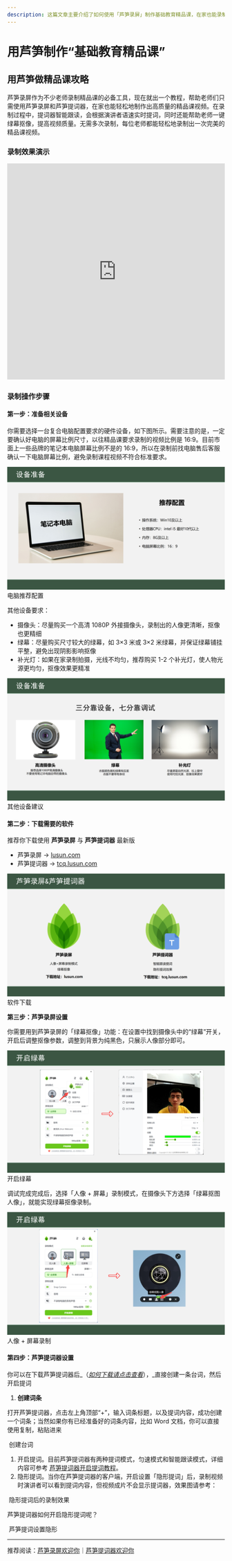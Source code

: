 ```yaml
---
description: 这篇文章主要介绍了如何使用「芦笋录屏」制作基础教育精品课，在家也能录制出完美的精品课视频
---
```


# 用芦笋制作“基础教育精品课”

## 用芦笋做精品课攻略

芦笋录屏作为不少老师录制精品课的必备工具，现在就出一个教程，帮助老师们只需使用芦笋录屏和芦笋提词器，在家也能轻松地制作出高质量的精品课视频。在录制过程中，提词器智能跟读，会根据演讲者语速实时提词，同时还能帮助老师一键绿幕抠像，提高视频质量。无需多次录制，每位老师都能轻松地录制出一次完美的精品课视频。

### 录制效果演示

<iframe src="https://lusun.com/embed/?id=X4p16S6Qwx4" width="100%" height="500px" scrolling="no" border="0" frameborder="no" framespacing="0" allowfullscreen="true"></iframe>

### **录制操作步骤**

#### **第一步：准备相关设备**

你需要选择一台复合电脑配置要求的硬件设备，如下图所示。需要注意的是，一定要确认好电脑的屏幕比例尺寸，以往精品课要求录制的视频比例是 16:9。目前市面上一些品牌的笔记本电脑屏幕比例不是的 16:9，所以在录制前找电脑售后客服确认一下电脑屏幕比例，避免录制课程视频不符合标准要求。

<img src="../public/.gitbook/assets/diannaopeizhi.png" alt="">
<ImgDesc>电脑推荐配置</ImgDesc>

其他设备要求：

* 摄像头：尽量购买一个高清 1080P 外接摄像头，录制出的人像更清晰，抠像也更精细
* 绿幕：尽量购买尺寸较大的绿幕，如 3×3 米或 3×2 米绿幕，并保证绿幕铺挂平整，避免出现阴影影响抠像
* 补光灯：如果在家录制拍摄，光线不均匀，推荐购买 1-2 个补光灯，使人物光源更均匀，抠像效果更精准

<img src="../public/.gitbook/assets/shebeizhunbei2.png" alt="">
<ImgDesc>其他设备建议</ImgDesc>

#### **第二步：下载需要的软件**

推荐你下载使用 **芦笋录屏** 与 **芦笋提词器** 最新版

* 芦笋录屏 → [lusun.com](https://lusun.com)
* 芦笋提词器 → [tcq.lusun.com](https://tcq.lusun.com)

<img src="../public/.gitbook/assets/ruanjianxiazai.png" alt="">
<ImgDesc>软件下载</ImgDesc>


**第三步：芦笋录屏设置**

你需要用到芦笋录屏的「绿幕抠像」功能：在设置中找到摄像头中的“绿幕”开关，开启后调整抠像参数，调整到背景为纯黑色，只展示人像部分即可。

<img src="../public/.gitbook/assets/lvmukouxiang.png" alt="">
<ImgDesc>开启绿幕</ImgDesc>

调试完成完成后，选择「人像 + 屏幕」录制模式，在摄像头下方选择「绿幕抠图人像」，就能实现绿幕抠像录制。

<img src="../public/.gitbook/assets/lvmu2.png" alt="">
<ImgDesc>人像 + 屏幕录制</ImgDesc>

#### 第四步：芦笋提词器设置

你可以在下载芦笋提词器后_（_[_如何下载请点击查看_](https://apppublic/.gitbook.com/s/IaAf9gPFRCLVAnC2s9Pb/basic/download)_），_直接创建一条台词，然后开启提词

1. **创建词条**[​](https://docs.lusun.com/tcq/basic/create.html#\_1-%E5%88%9B%E5%BB%BA%E8%AF%8D%E6%9D%A1)

打开芦笋提词器，点击左上角顶部“+”，输入词条标题，以及提词内容，成功创建一个词条；当然如果你有已经准备好的词条内容，比如 Word 文档，你可以直接使用复制，粘贴进来

<img src="../public/.gitbook/assets/创建台词.gif" alt="">
<ImgDesc>创建台词</ImgDesc>

1. 开启提词。目前芦笋提词器有两种提词模式，匀速模式和智能跟读模式，详细内容可参考 [芦笋提词器开启提词教程](https://apppublic/.gitbook.com/s/IaAf9gPFRCLVAnC2s9Pb/basic/prompt)。
2. 隐形提词。当你在芦笋提词器的客户端，开启设置「隐形提词」后，录制视频时演讲者可以看到提词内容，但视频成片不会显示提词器，效果图请参考：

<img src="../public/.gitbook/assets/yinxingtici.gif" alt="">
<ImgDesc>隐形提词后的录制效果</ImgDesc>

芦笋提词器如何开启隐形提词呢？

<img src="../public/.gitbook/assets/提词器外面的设置功能.gif" alt="">
<ImgDesc>芦笋提词设置隐形</ImgDesc>

***

推荐阅读：[芦笋录屏欢迎你](../)｜[芦笋提词器欢迎你](https://apppublic/.gitbook.com/o/d5LW2O2UeXmQ1ffVO6fD/s/IaAf9gPFRCLVAnC2s9Pb/)

